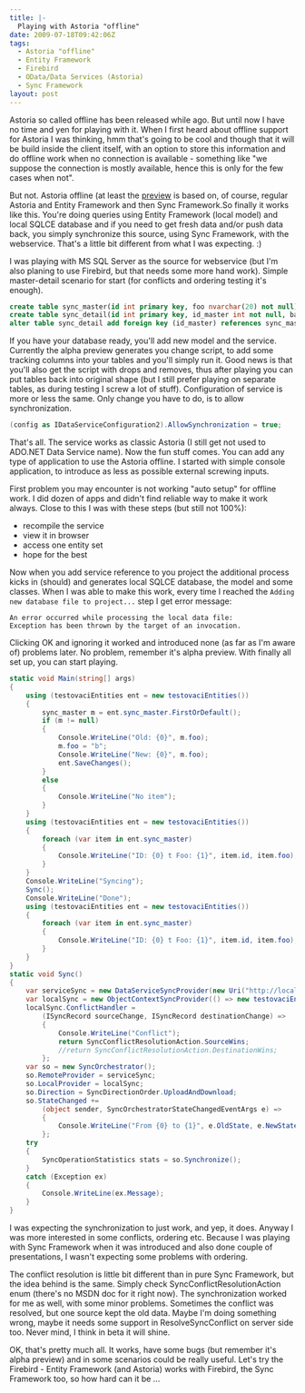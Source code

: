 ```yaml
---
title: |-
  Playing with Astoria "offline"
date: 2009-07-18T09:42:06Z
tags:
  - Astoria "offline"
  - Entity Framework
  - Firebird
  - OData/Data Services (Astoria)
  - Sync Framework
layout: post
---
```

Astoria so called offline has been released while ago. But until now I have no time and yen for playing with it. When I first heard about offline support for Astoria I was thinking, hmm that's going to be cool and though that it will be build inside the client itself, with an option to store this information and do offline work when no connection is available - something like "we suppose the connection is mostly available, hence this is only for the few cases when not".

But not. Astoria offline (at least the [preview][1] is based on, of course, regular Astoria and Entity Framework and then Sync Framework.So finally it works like this. You're doing queries using Entity Framework (local model) and local SQLCE database and if you need to get fresh data and/or push data back, you simply synchronize this source, using Sync Framework, with the webservice. That's a little bit different from what I was expecting. :)

I was playing with MS SQL Server as the source for webservice (but I'm also planing to use Firebird, but that needs some more hand work). Simple master-detail scenario for start (for conflicts and ordering testing it's enough).

```sql
create table sync_master(id int primary key, foo nvarchar(20) not null);
create table sync_detail(id int primary key, id_master int not null, bar nvarchar(20) not null);
alter table sync_detail add foreign key (id_master) references sync_master(id);
```

If you have your database ready, you'll add new model and the service. Currently the alpha preview generates you change script, to add some tracking columns into your tables and you'll simply run it. Good news is that you'll also get the script with drops and removes, thus after playing you can put tables back into original shape (but I still prefer playing on separate tables, as during testing I screw a lot of stuff). Configuration of service is more or less the same. Only change you have to do, is to allow synchronization.

```csharp
(config as IDataServiceConfiguration2).AllowSynchronization = true;
```

That's all. The service works as classic Astoria (I still get not used to ADO.NET Data Service name). Now the fun stuff comes. You can add any type of application to use the Astoria offline. I started with simple console application, to introduce as less as possible external screwing inputs.

First problem you may encounter is not working "auto setup" for offline work. I did dozen of apps and didn't find reliable way to make it work always. Close to this I was with these steps (but still not 100%):

* recompile the service
* view it in browser
* access one entity set
* hope for the best

Now when you add service reference to you project the additional process kicks in (should) and generates local SQLCE database, the model and some classes. When I was able to make this work, every time I reached the `Adding new database file to project...` step I get error message:

```text
An error occurred while processing the local data file:
Exception has been thrown by the target of an invocation.
```

Clicking OK and ignoring it worked and introduced none (as far as I'm aware of) problems later. No problem, remember it's alpha preview. With finally all set up, you can start playing.

```csharp
static void Main(string[] args)
{
	using (testovaciEntities ent = new testovaciEntities())
	{
		sync_master m = ent.sync_master.FirstOrDefault();
		if (m != null)
		{
			Console.WriteLine("Old: {0}", m.foo);
			m.foo = "b";
			Console.WriteLine("New: {0}", m.foo);
			ent.SaveChanges();
		}
		else
		{
			Console.WriteLine("No item");
		}
	}
	using (testovaciEntities ent = new testovaciEntities())
	{
		foreach (var item in ent.sync_master)
		{
			Console.WriteLine("ID: {0} t Foo: {1}", item.id, item.foo);
		}
	}
	Console.WriteLine("Syncing");
	Sync();
	Console.WriteLine("Done");
	using (testovaciEntities ent = new testovaciEntities())
	{
		foreach (var item in ent.sync_master)
		{
			Console.WriteLine("ID: {0} t Foo: {1}", item.id, item.foo);
		}
	}
}
static void Sync()
{
	var serviceSync = new DataServiceSyncProvider(new Uri("http://localhost:1744/WebDataService1.svc"), "global");
	var localSync = new ObjectContextSyncProvider(() => new testovaciEntities());
	localSync.ConflictHandler =
		(ISyncRecord sourceChange, ISyncRecord destinationChange) =>
		{
			Console.WriteLine("Conflict");
			return SyncConflictResolutionAction.SourceWins;
			//return SyncConflictResolutionAction.DestinationWins;
		};
	var so = new SyncOrchestrator();
	so.RemoteProvider = serviceSync;
	so.LocalProvider = localSync;
	so.Direction = SyncDirectionOrder.UploadAndDownload;
	so.StateChanged +=
		(object sender, SyncOrchestratorStateChangedEventArgs e) =>
		{
			Console.WriteLine("From {0} to {1}", e.OldState, e.NewState);
		};
	try
	{
		SyncOperationStatistics stats = so.Synchronize();
	}
	catch (Exception ex)
	{
		Console.WriteLine(ex.Message);
	}
}
```

I was expecting the synchronization to just work, and yep, it does. Anyway I was more interested in some conflicts, ordering etc. Because I was playing with Sync Framework when it was introduced and also done couple of presentations, I wasn't expecting some problems with ordering.

The conflict resolution is little bit different than in pure Sync Framework, but the idea behind is the same. Simply check SyncConflictResolutionAction enum (there's no MSDN doc for it right now). The synchronization worked for me as well, with some minor problems. Sometimes the conflict was resolved, but one source kept the old data. Maybe I'm doing something wrong, maybe it needs some support in ResolveSyncConflict on server side too. Never mind, I think in beta it will shine.

OK, that's pretty much all. It works, have some bugs (but remember it's alpha preview) and in some scenarios could be really useful. Let's try the Firebird - Entity Framework (and Astoria) works with Firebird, the Sync Framework too, so how hard can it be ...

[1]: http://www.microsoft.com/downloads/details.aspx?FamilyID=479F2216-E6F2-486F-80C9-2CFADE5082C1&displaylang=en